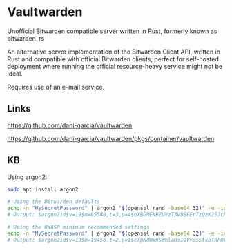 # Vaultwarden

Unofficial Bitwarden compatible server written in Rust, formerly known as bitwarden_rs

An alternative server implementation of the Bitwarden Client API, written in Rust and compatible with official Bitwarden clients, perfect for self-hosted deployment where running the official resource-heavy service might not be ideal.

Requires use of an e-mail service.

## Links

<https://github.com/dani-garcia/vaultwarden>

<https://github.com/dani-garcia/vaultwarden/pkgs/container/vaultwarden>

## KB

Using argon2:

```sh
sudo apt install argon2

# Using the Bitwarden defaults
echo -n "MySecretPassword" | argon2 "$(openssl rand -base64 32)" -e -id -k 65540 -t 3 -p 4
# Output: $argon2id$v=19$m=65540,t=3,p=4$bXBGMENBZUVzT3VUSFErTzQzK25Jck1BN2Z0amFuWjdSdVlIQVZqYzAzYz0$T9m73OdD2mz9+aJKLuOAdbvoARdaKxtOZ+jZcSL9/N0

# Using the OWASP minimum recommended settings
echo -n "MySecretPassword" | argon2 "$(openssl rand -base64 32)" -e -id -k 19456 -t 2 -p 1
# Output: $argon2id$v=19$m=19456,t=2,p=1$cXpKdUxHSWhlaUs1QVVsSStkbTRPQVFPSmdpamFCMHdvYjVkWTVKaDdpYz0$E1UgBKjUCD2Roy0jdHAJvXihugpG+N9WcAaR8P6Qn/8
```
